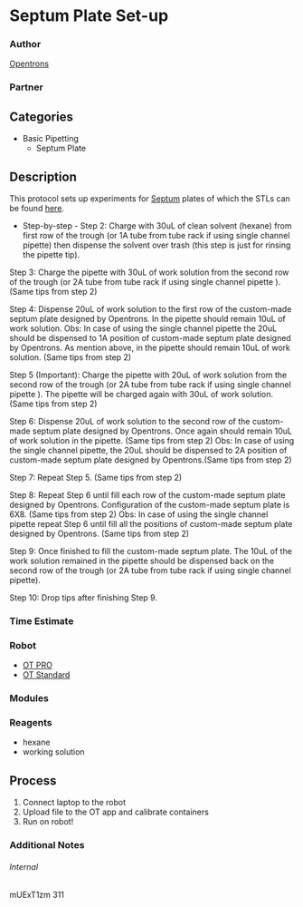 # Septum Plate Set-up

### Author
[Opentrons](http://www.opentrons.com/)

### Partner


## Categories
* Basic Pipetting
  * Septum Plate


## Description
This protocol sets up experiments for [Septum](https://www.sigmaaldrich.com/content/dam/sigma-aldrich/product7/132/z553905.tif/_jcr_content/renditions/z553905-medium.jpg) plates of which the
STLs can be found [here](https://github.com/Opentrons/otone_hardware/tree/master/models).
* Step-by-step -
Step 2: Charge with 30uL of clean solvent (hexane) from first row of the trough (or 1A tube from tube rack if using single channel pipette) then dispense the solvent over trash (this step is just for rinsing the pipette tip).

Step 3: Charge the pipette with 30uL of work solution from the second row of the trough (or 2A tube from tube rack if using single channel pipette ). (Same tips from step 2)

Step 4: Dispense 20uL  of work solution to the first row of the custom-made septum plate designed by Opentrons. In the pipette should remain 10uL of work solution.
Obs: In case of using the single channel pipette the 20uL should be dispensed to 1A position of custom-made septum plate designed by Opentrons.
As mention above, in the pipette should remain 10uL of work solution. (Same tips from step 2)

Step 5 (Important): Charge the pipette with 20uL of work solution from the second row of the trough (or 2A tube from tube rack if using single channel pipette ).
The pipette will be charged again with 30uL of work solution. (Same tips from step 2)

Step 6: Dispense 20uL of work solution to the second row of the custom-made septum plate designed by Opentrons. Once again should remain 10uL of work solution in the pipette. (Same tips from step 2)
Obs: In case of using the single channel pipette, the 20uL should be dispensed to 2A position of custom-made septum plate designed by Opentrons.(Same tips from step 2)

Step 7: Repeat Step 5. (Same tips from step 2)

Step 8: Repeat Step 6 until fill each row of the custom-made septum plate designed by Opentrons. Configuration of the custom-made septum plate is 6X8. (Same tips from step 2)
Obs: In case of using the single channel pipette repeat Step 6 until fill all the positions of custom-made septum plate designed by Opentrons. (Same tips from step 2)

Step 9: Once finished to fill the custom-made septum plate. The 10uL of the work solution remained in the pipette should be dispensed back on the second row of the trough (or 2A tube from tube rack if using single channel pipette).

Step 10: Drop tips after finishing Step 9.

### Time Estimate

### Robot
* [OT PRO](https://opentrons.com/ot-one-pro)
* [OT Standard](https://opentrons.com/ot-one-standard)

### Modules


### Reagents
* hexane
* working solution

## Process
1. Connect laptop to the robot
2. Upload file to the OT app and calibrate containers
3. Run on robot!

### Additional Notes


###### Internal
mUExT1zm
311
